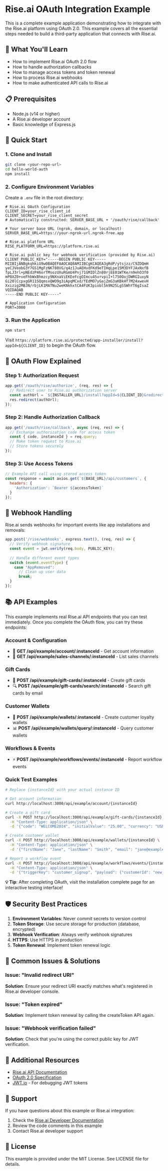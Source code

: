 # Rise.ai OAuth Integration Example

This is a complete example application demonstrating how to integrate with the Rise.ai platform using OAuth 2.0. This example covers all the essential steps needed to build a third-party application that connects with Rise.ai.

## 🎯 What You'll Learn

- How to implement Rise.ai OAuth 2.0 flow
- How to handle authorization callbacks
- How to manage access tokens and token renewal
- How to process Rise.ai webhooks
- How to make authenticated API calls to Rise.ai

## 📋 Prerequisites

- Node.js (v14 or higher)
- A Rise.ai developer account
- Basic knowledge of Express.js

## 🚀 Quick Start

### 1. Clone and Install

```bash
git clone <your-repo-url>
cd hello-world-auth
npm install
```

### 2. Configure Environment Variables

Create a `.env` file in the root directory:

```env
# Rise.ai OAuth Configuration
CLIENT_ID=your_rise_client_id
CLIENT_SECRET=your_rise_client_secret
# Automatically constructed: SERVER_BASE_URL + '/oauth/rise/callback'

# Your server base URL (ngrok, domain, or localhost)
SERVER_BASE_URL=https://your-ngrok-url.ngrok-free.app

# Rise.ai platform URL
RISE_PLATFORM_URL=https://platform.rise.ai

# Rise.ai public key for webhook verification (provided by Rise.ai)
CLIENT_PUBLIC_KEY="-----BEGIN PUBLIC KEY-----
MIIBIjANBgkqhkiG9w0BAQEFAAOCAQ8AMIIBCgKCAQEA3gRdP/ytsjzz/C9ZDQmH
yeCJVeobG3Y7GS1MgFzNK780VG/q4z1JuAEHvdFKd9eTIHqLpe15M3DYFJAxNxfB
fpLJ3rl+pNEdzP46orTMsozUXuRGmU4Pnj71GMIDlZn80rjEE01WTKe/n9ehO3f0
mP0XZ0+veFhbWxBhmzcy9NXnaViEKEeFcgOImcu45vrvpiI+l750OojDWRGIuxyN
Gi20lCcpxgGR11SQqmsxQWO9g3iApqMCxd/fEdMO7yGajZmG3aKBkHf7M24xwevH
Xxizig2MBJN/rbjLK1MATNu2weKNkhxtCA4FUK3piobl5k9N25LgSSWhYT6gIsaZ
VQIDAQAB
-----END PUBLIC KEY-----"

# Application Configuration
PORT=3000
```

### 3. Run the Application

```bash
npm start
```

Visit `https://platform.rise.ai/protected/app-installer/install?appId=${CLIENT_ID}` to begin the OAuth flow.

## 🔄 OAuth Flow Explained

### Step 1: Authorization Request
```javascript
app.get('/oauth/rise/authorize', (req, res) => {
  // Redirect user to Rise.ai authorization server
  const authUrl = `${INSTALLER_URL}/install?appId=${CLIENT_ID}&redirectUrl=${REDIRECT_URI}&token=${token}`;
  res.redirect(authUrl);
});
```

### Step 2: Handle Authorization Callback
```javascript
app.get('/oauth/rise/callback', async (req, res) => {
  // Exchange authorization code for access token
  const { code, instanceId } = req.query;
  // Make token request to Rise.ai
  // Store tokens securely
});
```

### Step 3: Use Access Tokens
```javascript
// Example API call using stored access token
const response = await axios.get(`${BASE_URL}/api/customers`, {
  headers: {
    'Authorization': `Bearer ${accessToken}`
  }
});
```

## 🎣 Webhook Handling

Rise.ai sends webhooks for important events like app installations and removals:

```javascript
app.post('/rise/webhooks', express.text(), (req, res) => {
  // Verify webhook signature
  const event = jwt.verify(req.body, PUBLIC_KEY);
  
  // Handle different event types
  switch (event.eventType) {
    case "AppRemoved":
      // Clean up user data
      break;
  }
});
```

## 📚 API Examples

This example implements real Rise.ai API endpoints that you can test immediately. Once you complete the OAuth flow, you can try these endpoints:

### **Account & Configuration**
- 🏢 **GET /api/example/account/:instanceId** - Get account information
- 🏪 **GET /api/example/sales-channels/:instanceId** - List sales channels

### **Gift Cards**
- 🎁 **POST /api/example/gift-cards/:instanceId** - Create gift cards
- 🔍 **POST /api/example/gift-cards/search/:instanceId** - Search gift cards by email

### **Customer Wallets**
- 👤 **POST /api/example/wallets/:instanceId** - Create customer loyalty wallets
- 📊 **POST /api/example/wallets/query/:instanceId** - Query customer wallets

### **Workflows & Events**
- ⚡ **POST /api/example/workflows/events/:instanceId** - Report workflow events

### **Quick Test Examples**

```bash
# Replace {instanceId} with your actual instance ID

# Get account information
curl http://localhost:3000/api/example/account/{instanceId}

# Create a gift card
curl -X POST http://localhost:3000/api/example/gift-cards/{instanceId} \
  -H "Content-Type: application/json" \
  -d '{"code": "WELCOME2024", "initialValue": "25.00", "currency": "USD"}'

# Create customer wallet
curl -X POST http://localhost:3000/api/example/wallets/{instanceId} \
  -H "Content-Type: application/json" \
  -d '{"firstName": "Jane", "lastName": "Smith", "email": "jane@example.com", "initialValue": "50.00"}'

# Report a workflow event
curl -X POST http://localhost:3000/api/example/workflows/events/{instanceId} \
  -H "Content-Type: application/json" \
  -d '{"triggerKey": "customer_signup", "payload": {"customerId": "new_customer_123"}}'
```

**💡 Tip**: After completing OAuth, visit the installation complete page for an interactive testing interface!

## 🛡️ Security Best Practices

1. **Environment Variables**: Never commit secrets to version control
2. **Token Storage**: Use secure storage for production (database, encrypted)
3. **Webhook Verification**: Always verify webhook signatures
4. **HTTPS**: Use HTTPS in production
5. **Token Renewal**: Implement token renewal logic

## 🚨 Common Issues & Solutions

### Issue: "Invalid redirect URI"
**Solution**: Ensure your redirect URI exactly matches what's registered in Rise.ai developer console.

### Issue: "Token expired"
**Solution**: Implement token renewal by calling the createToken API again.

### Issue: "Webhook verification failed"
**Solution**: Check that you're using the correct public key for JWT verification.

## 📖 Additional Resources

- [Rise.ai API Documentation](https://platform.rise.ai/docs)
- [OAuth 2.0 Specification](https://tools.ietf.org/html/rfc6749)
- [JWT.io](https://jwt.io) - For debugging JWT tokens

## 🤝 Support

If you have questions about this example or Rise.ai integration:

1. Check the [Rise.ai Developer Documentation](https://platform.rise.ai/docs)
2. Review the code comments in this example
3. Contact Rise.ai developer support

## 📄 License

This example is provided under the MIT License. See LICENSE file for details. 